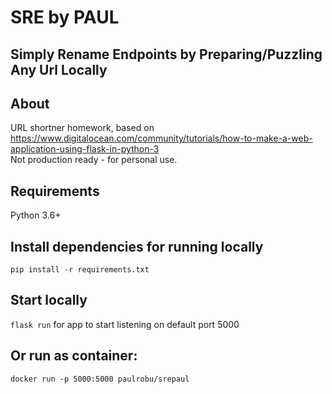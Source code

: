 # SRE by PAUL 
## Simply Rename Endpoints by Preparing/Puzzling Any Url Locally 

## About 
URL shortner homework, based on https://www.digitalocean.com/community/tutorials/how-to-make-a-web-application-using-flask-in-python-3    
Not production ready - for personal use.    
 

## Requirements
Python 3.6+

## Install dependencies for running locally
```pip install -r requirements.txt```

## Start locally
```flask run```
for app to start listening on default port 5000

## Or run as container:
```docker run -p 5000:5000 paulrobu/srepaul```